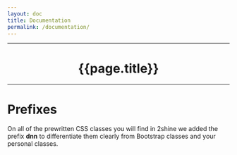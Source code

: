 ```yaml
---
layout: doc
title: Documentation 
permalink: /documentation/
---
```


---

# <center> {{page.title}}  </center>

---
# Prefixes

On all of the prewritten CSS classes you will find in 2shine we added the prefix **dnn** to differentiate them clearly from Bootstrap classes and your personal classes. 